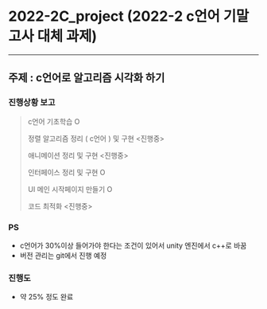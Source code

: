 # 2022-2C_project (2022-2 c언어 기말고사 대체 과제)
---
## 주제 : c언어로 알고리즘 시각화 하기 





### 진행상황 보고  
> c언어 기초학습 O
>  
> 정렬 알고리즘 정리 ( c언어 ) 및 구현 <진행중> 
> 
> 애니메이션 정리 및 구현 <진행중>
> 
> 인터페이스 정리 및 구현 O
> 
> UI 메인 시작페이지 만들기 O 
>
> 코드 최적화 <진행중>

### PS 
- c언어가 30%이상 들어가야 한다는 조건이 있어서 unity 엔진에서 c++로 바꿈 
- 버전 관리는 git에서 진행 예정 

### 진행도 
- 약 25% 정도 완료 
